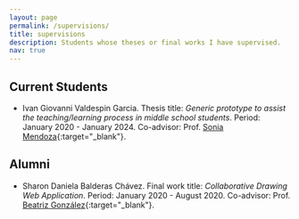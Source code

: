 ```yaml
---
layout: page
permalink: /supervisions/
title: supervisions
description: Students whose theses or final works I have supervised.
nav: true
---
```


## Current Students

- Ivan Giovanni Valdespin Garcia. Thesis title: *Generic prototype to assist the teaching/learning process in middle school students*. Period: January 2020 - January 2024. Co-advisor: Prof. [Sonia Mendoza](http://delta.cs.cinvestav.mx/~smendoza/){:target="_blank"}.

## Alumni

- Sharon Daniela Balderas Chávez. Final work title: *Collaborative Drawing Web Application*. Period: January 2020 - August 2020. Co-advisor: Prof. [Beatriz González](http://aisii.azc.uam.mx/investigadores/Adriana/){:target="_blank"}.